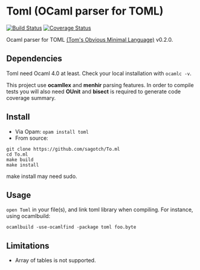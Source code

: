 # Toml (OCaml parser for TOML)
[![Build Status](https://travis-ci.org/sagotch/To.ml.png?branch=master)](https://travis-ci.org/sagotch/To.ml)
[![Coverage Status](https://coveralls.io/repos/sagotch/To.ml/badge.png)](https://coveralls.io/r/sagotch/To.ml)

Ocaml parser for TOML [(Tom's Obvious Minimal Language)](https://github.com/mojombo/toml) v0.2.0.

## Dependencies

Toml need Ocaml 4.0 at least. Check your local installation with `ocamlc -v`.

This project use **ocamllex** and **menhir** parsing features. In order to
compile tests you will also need **OUnit** and **bisect** is required to 
generate code coverage summary.

## Install

* Via Opam: `opam install toml`
* From source:
```
git clone https://github.com/sagotch/To.ml
cd To.ml
make build
make install
```
make install may need sudo.

## Usage

`open Toml` in your file(s), and link toml library when compiling. For 
instance, using ocamlbuild:
```
ocamlbuild -use-ocamlfind -package toml foo.byte
```

## Limitations

* Array of tables is not supported.
